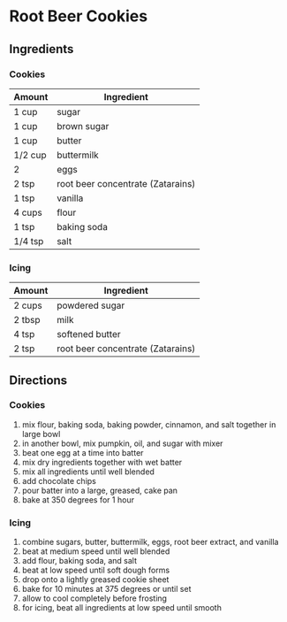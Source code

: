 # Root Beer Cookies

## Ingredients

### Cookies

Amount | Ingredient
-|-
1 cup | sugar
1 cup | brown sugar
1 cup | butter
1/2 cup | buttermilk
2 | eggs
2 tsp | root beer concentrate (Zatarains)
1 tsp | vanilla
4 cups | flour
1 tsp | baking soda
1/4 tsp | salt

### Icing

Amount | Ingredient
-|-
2 cups | powdered sugar
2 tbsp | milk
4 tsp | softened butter
2 tsp | root beer concentrate (Zatarains)


## Directions

### Cookies

1. mix flour, baking soda, baking powder, cinnamon, and salt together in large bowl
2. in another bowl, mix pumpkin, oil, and sugar with mixer
3. beat one egg at a time into batter
4. mix dry ingredients together with wet batter
5. mix all ingredients until well blended
6. add chocolate chips
7. pour batter into a large, greased, cake pan
8. bake at 350 degrees for 1 hour

### Icing

1. combine sugars, butter, buttermilk, eggs, root beer extract, and vanilla
2. beat at medium speed until well blended
3. add flour, baking soda, and salt
4. beat at low speed until soft dough forms
5. drop onto a lightly greased cookie sheet
6. bake for 10 minutes at 375 degrees or until set
7. allow to cool completely before frosting
8. for icing, beat all ingredients at low speed until smooth